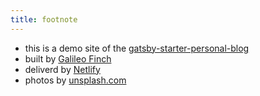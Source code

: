 ```yaml
---
title: footnote
---
```


* this is a demo site of the [gatsby-starter-personal-blog](https://github.com/greglobinski/gatsby-starter-personal-blog)
* built by [Galileo Finch](https://www.galileofinch.com)
* deliverd by [Netlify](https://www.netlify.com/)
* photos by [unsplash.com](https://unsplash.com)
